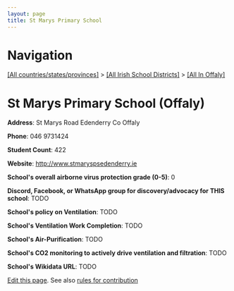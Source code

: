 ```yaml
---
layout: page
title: St Marys Primary School
---
```

# Navigation

[[All countries/states/provinces]](../../..) > [[All Irish School Districts]](../..) > [[All In Offaly]](..)

# St Marys Primary School (Offaly)

**Address**: St Marys Road Edenderry Co Offaly

**Phone**: 046 9731424

**Student Count**: 422

**Website**: <http://www.stmaryspsedenderry.ie>

**School's overall airborne virus protection grade (0-5)**: 0

**Discord, Facebook, or WhatsApp group for discovery/advocacy for THIS school**: TODO

**School's policy on Ventilation**: TODO

**School's Ventilation Work Completion**: TODO

**School's Air-Purification**: TODO

**School's CO2 monitoring to actively drive ventilation and filtration**: TODO

**School's Wikidata URL**: TODO


[Edit this page](https://github.com/ventilate-schools/Ireland/edit/main/./Offaly/St_Marys_Primary_School.md). See also [rules for contribution](../../../contribution-rules/)